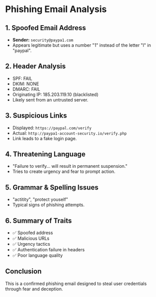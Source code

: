 # Phishing Email Analysis

## 1. Spoofed Email Address
- **Sender:** `security@paypa1.com`
- Appears legitimate but uses a number "1" instead of the letter "l" in "paypal".

## 2. Header Analysis
- SPF: FAIL
- DKIM: NONE
- DMARC: FAIL
- Originating IP: 185.203.119.10 (blacklisted)
- Likely sent from an untrusted server.

## 3. Suspicious Links
- Displayed: `https://paypal.com/verify`
- Actual: `http://paypa1-account-security.io/verify.php`
- Link leads to a fake login page.

## 4. Threatening Language
- "Failure to verify... will result in permanent suspension."
- Tries to create urgency and fear to prompt action.

## 5. Grammar & Spelling Issues
- "actitity", "protect youself"
- Typical signs of phishing attempts.

## 6. Summary of Traits
- ✅ Spoofed address
- ✅ Malicious URLs
- ✅ Urgency tactics
- ✅ Authentication failure in headers
- ✅ Poor language quality

## Conclusion
This is a confirmed phishing email designed to steal user credentials through fear and deception.
